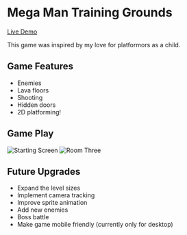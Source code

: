 # Mega Man Training Grounds
[Live Demo](https://kevin4052.github.io/Training-Grounds/)

This game was inspired by my love for platformors as a child.

## Game Features
* Enemies
* Lava floors
* Shooting
* Hidden doors
* 2D platforming!

## Game Play
![Starting Screen](https://github.com/kevin4052/project-game-platformer/blob/master/images/demo-start.JPG)
![Room Three](https://github.com/kevin4052/project-game-platformer/blob/master/images/demo-room3.JPG)

## Future Upgrades
* Expand the level sizes
* Implement camera tracking
* Improve sprite animation
* Add new enemies
* Boss battle
* Make game mobile friendly (currently only for desktop)
